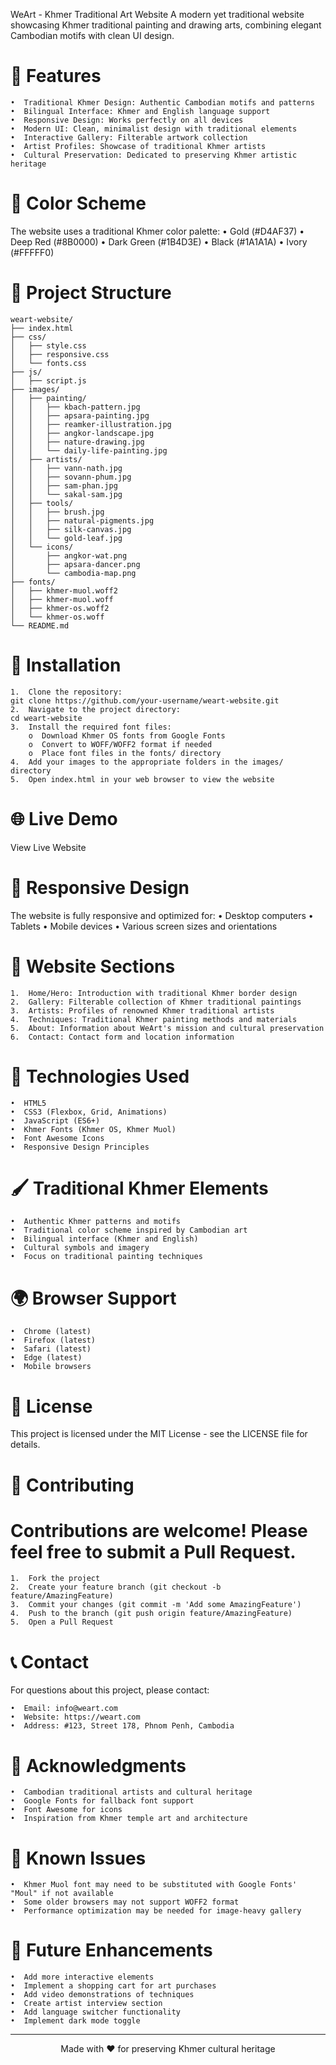 WeArt - Khmer Traditional Art Website
A modern yet traditional website showcasing Khmer traditional painting and drawing arts, combining elegant Cambodian motifs with clean UI design.

# 🌟 Features
    •  Traditional Khmer Design: Authentic Cambodian motifs and patterns
    •  Bilingual Interface: Khmer and English language support
    •  Responsive Design: Works perfectly on all devices
    •  Modern UI: Clean, minimalist design with traditional elements
    •  Interactive Gallery: Filterable artwork collection
    •  Artist Profiles: Showcase of traditional Khmer artists
    •  Cultural Preservation: Dedicated to preserving Khmer artistic heritage
# 🎨 Color Scheme
The website uses a traditional Khmer color palette:
    •  Gold (#D4AF37)
    •  Deep Red (#8B0000)
    •  Dark Green (#1B4D3E)
    •  Black (#1A1A1A)
    •  Ivory (#FFFFF0)
# 📁 Project Structure

    weart-website/
    ├── index.html
    ├── css/
    │   ├── style.css
    │   ├── responsive.css
    │   └── fonts.css
    ├── js/
    │   ├── script.js
    ├── images/
    │   ├── painting/
    │   │   ├── kbach-pattern.jpg
    │   │   ├── apsara-painting.jpg
    │   │   ├── reamker-illustration.jpg
    │   │   ├── angkor-landscape.jpg
    │   │   ├── nature-drawing.jpg
    │   │   └── daily-life-painting.jpg
    │   ├── artists/
    │   │   ├── vann-nath.jpg
    │   │   ├── sovann-phum.jpg
    │   │   ├── sam-phan.jpg
    │   │   └── sakal-sam.jpg  
    │   ├── tools/
    │   │   ├── brush.jpg
    │   │   ├── natural-pigments.jpg
    │   │   ├── silk-canvas.jpg
    │   │   └── gold-leaf.jpg
    │   └── icons/
    │       ├── angkor-wat.png
    │       ├── apsara-dancer.png
    │       └── cambodia-map.png
    ├── fonts/
    │   ├── khmer-muol.woff2
    │   ├── khmer-muol.woff
    │   ├── khmer-os.woff2
    │   └── khmer-os.woff
    └── README.md
# 🚀 Installation
    1.  Clone the repository:
    git clone https://github.com/your-username/weart-website.git
    2.  Navigate to the project directory:
    cd weart-website
    3.  Install the required font files:
        o  Download Khmer OS fonts from Google Fonts
        o  Convert to WOFF/WOFF2 format if needed
        o  Place font files in the fonts/ directory
    4.  Add your images to the appropriate folders in the images/ directory
    5.  Open index.html in your web browser to view the website
# 🌐 Live Demo
View Live Website
# 📱 Responsive Design
The website is fully responsive and optimized for:
    •  Desktop computers
    •  Tablets
    •  Mobile devices
    •  Various screen sizes and orientations
# 🎯 Website Sections
    1.  Home/Hero: Introduction with traditional Khmer border design
    2.  Gallery: Filterable collection of Khmer traditional paintings
    3.  Artists: Profiles of renowned Khmer traditional artists
    4.  Techniques: Traditional Khmer painting methods and materials
    5.  About: Information about WeArt's mission and cultural preservation
    6.  Contact: Contact form and location information
# 🔧 Technologies Used
    •  HTML5
    •  CSS3 (Flexbox, Grid, Animations)
    •  JavaScript (ES6+)
    •  Khmer Fonts (Khmer OS, Khmer Muol)
    •  Font Awesome Icons
    •  Responsive Design Principles
# 🖌 Traditional Khmer Elements
    •  Authentic Khmer patterns and motifs
    •  Traditional color scheme inspired by Cambodian art
    •  Bilingual interface (Khmer and English)
    •  Cultural symbols and imagery
    •  Focus on traditional painting techniques
# 🌍 Browser Support
    •  Chrome (latest)
    •  Firefox (latest)
    •  Safari (latest)
    •  Edge (latest)
    •  Mobile browsers
# 📝 License
This project is licensed under the MIT License - see the LICENSE file for details.
# 🤝 Contributing
# Contributions are welcome! Please feel free to submit a Pull Request.
    1.  Fork the project
    2.  Create your feature branch (git checkout -b feature/AmazingFeature)
    3.  Commit your changes (git commit -m 'Add some AmazingFeature')
    4.  Push to the branch (git push origin feature/AmazingFeature)
    5.  Open a Pull Request
# 📞 Contact
For questions about this project, please contact:

    •  Email: info@weart.com
    •  Website: https://weart.com
    •  Address: #123, Street 178, Phnom Penh, Cambodia
# 🙏 Acknowledgments
    •  Cambodian traditional artists and cultural heritage
    •  Google Fonts for fallback font support
    •  Font Awesome for icons
    •  Inspiration from Khmer temple art and architecture
# 🐛 Known Issues
    •  Khmer Muol font may need to be substituted with Google Fonts' "Moul" if not available
    •  Some older browsers may not support WOFF2 format
    •  Performance optimization may be needed for image-heavy gallery
# 🔮 Future Enhancements
    •  Add more interactive elements
    •  Implement a shopping cart for art purchases
    •  Add video demonstrations of techniques
    •  Create artist interview section
    •  Add language switcher functionality
    •  Implement dark mode toggle
________________________________________
<div align="center"> Made with ❤️ for preserving Khmer cultural heritage </div>




